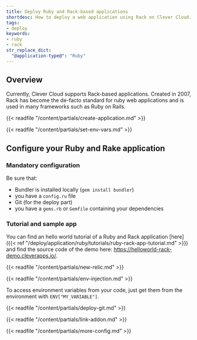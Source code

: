 ```yaml
---
title: Deploy Ruby and Rack-based applications
shortdesc: How to deploy a web application using Rack on Clever Cloud.
tags:
- deploy
keywords:
- ruby
- rack
str_replace_dict:
  "@application-type@": "Ruby"
---
```


## Overview

Currently, Clever Cloud supports Rack-based applications.
Created in 2007, Rack has become the de-facto standard for ruby web applications and is used in many frameworks such as Ruby on Rails.

{{< readfile "/content/partials/create-application.md" >}}

{{< readfile "/content/partials/set-env-vars.md" >}}

## Configure your Ruby and Rake application
### Mandatory configuration

Be sure that:

* Bundler is installed locally (`gem install bundler`)
* you have a `config.ru` file
* Git (for the deploy part)
* you have a `gems.rb` or `Gemfile` containing your dependencies

### Tutorial and sample app

You can find an hello world tutorial of a Ruby and Rack application [here]({{< ref "/deploy/application/ruby/tutorials/ruby-rack-app-tutorial.md" >}}) and find the source code of the demo here: <a href="https://helloworld-rack-demo.cleverapps.io/">https://helloworld-rack-demo.cleverapps.io/</a>.

{{< readfile "/content/partials/new-relic.md" >}}

{{< readfile "/content/partials/env-injection.md" >}}

To access environment variables from your code, just get them from the environment with `ENV["MY_VARIABLE"]`.

{{< readfile "/content/partials/deploy-git.md" >}}

{{< readfile "/content/partials/link-addon.md" >}}

{{< readfile "/content/partials/more-config.md" >}}